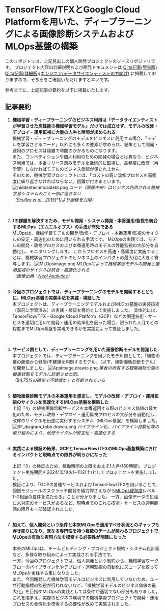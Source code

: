 # TensorFlow/TFXとGoogle Cloud Platformを用いた、ディープラーニングによる画像診断システムおよびMLOps基盤の構築
このリポジトリは、上記見出しの個人開発プロジェクトのソースリポジトリです。
プロジェクト内容の詳細説明および開発ドキュメントは
[Qiita記事(簡易版)](https://qiita.com/bipodboqid/private/10b9ad6173f7a16b9998)
[Qiita記事(詳細版)(エンジニア/データサイエンティストの方向け)](https://qiita.com/bipodboqid/private/195aff28a4ded12ccf51)
に掲載しておりますので、そちらをご確認いただけますと幸いです。

参考までに、上記記事の要約を以下に掲載いたします。

## 記事要約
1. **機械学習・ディープラーニングのビジネス利用は「データサイエンティストが学習させた高性能の機械学習モデル」だけでは成立せず、モデルの改修・デプロイ・運用監視に大量の人手と時間が求められる**<br>
機械学習・ディープラーニングのモデルをビジネスに利用する場合、「モデルを学習させるコード」以外にも多くの要素が求められ、結果として開発・運用のプロセスは複雑で時間のかかるものになります。<br>また、コンペティションや個人利用のための開発の場合とは異なり、ビジネス利用では、本番リリース済みモデルを継続的に監視し、高頻度に改修（再学習）しなければモデルのビジネス価値が保たれません。<br>そのため、機械学習プロジェクトには、「コストの高い改修プロセスを高頻度に繰り返さなければならない」困難が付きまといます。
![hiddentechnicaldebt.png](https://qiita-image-store.s3.ap-northeast-1.amazonaws.com/0/2960191/3349cc82-8395-8094-dc49-8a2f47868cf6.png "hiddentechnicaldebt")
*コード（画像中央）はビジネス利用される機械学習システムのごく一部に過ぎない<br>（[Sculley et al., 2015](https://proceedings.neurips.cc/paper_files/paper/2015/file/86df7dcfd896fcaf2674f757a2463eba-Paper.pdf "a")[^1]より画像を引用）*<br><br><br>

2. **1の課題を解決するため、モデル開発・システム開発・本番運用/監視を統合するMLOps（エムエルオプス）の手法が有効である**<br>
MLOpsは、機械学習モデルの開発/改修・デプロイ・本番運用/監視のサイクルの安定・高速化のために用いられる手法です。
MLOpsの実践では、モデルの開発・改修プロセスおよび本番運用時のモデルの性能監視の大部分を自動化し、モニタリングします。
これらプロセスを高速・高頻度に実施することは、機械学習プロジェクトのビジネス上のインパクトの最大化に大きく寄与します。
![MLOpsimage.png](https://qiita-image-store.s3.ap-northeast-1.amazonaws.com/0/2960191/00dccd0c-2a92-55a8-5740-6cd3f8bb3a8d.png)
*MLOpsによって機械学習モデルの開発と運用監視のサイクルは統合・高速化される<br>（画像出典：[Neal Analytics](https://www.linkedin.com/pulse/what-mlops-edwin-webster/)）* 
<br><br>

3. **今回のプロジェクトでは、ディープラーニングのモデルを開発するとともに、MLOps基盤の実装手法を実践・検証した**<br>
本プロジェクトは、ディープラーニングモデルおよびMLOps基盤の実装技術（事前に学習済み）の実践・検証を目的として実施しました。
具体的には、TensorFlow/TFX・Google Cloud Platform（GCP）などの関連技術・サービスを適切に用いて開発・運用の効率化を図った場合、限られた人月でどの程度までMLOps基盤を実現できるかを実践によって検証しました。<br><br><br>
4. **サービス例として、ディープラーニングを用いた画像診断モデルを開発した**<br>
本プロジェクトでは、ディープラーニングを用いたモデル例として、「植物の葉の画像から健康/不健康を判別するモデル」（以下、植物画像診断モデル）を開発しました。
![AppImage.drawio.png](https://qiita-image-store.s3.ap-northeast-1.amazonaws.com/0/2960191/27b07f95-21cd-c741-e44d-49ec0c43fc23.png)
*筆者の所有する観葉植物の葉の健康状態をモデルに診断させた例。<br>「94.75%の確率で不健康だ」と診断されている*
<br><br>
5. **植物画像診断モデルの本番運用を想定し、モデルの改修・デプロイ・運用監視のサイクルを高速化するMLOps基盤を構築した**<br>
上記「4」の植物画像診断サービスを本番運用する際のビジネス価値の最大化のため、モデル改修・デプロイ・運用監視プロセスの大部分を自動化し、改修のサイクルを迅速に実行するシステム（MLOps基盤）を構築しました。
![BF_diagram_tobe.drawio.png](https://qiita-image-store.s3.ap-northeast-1.amazonaws.com/0/2960191/095c534a-aa5e-25b5-7e4e-9bce5d30fbef.png)
*パイプライン化、パイプライン自動化等の取り組みにより、改修サイクルが安定化・高速化する*
<br><br>
6. **実践による検証の結果、GCPとTensorFlow/TFXのMLOps基盤構築におけるインパクトと現時点での限界が明らかになった**<br><br>上記「3」の検証のため、稼働時間の上限をおよそ1人月(160時間)、プロジェクト実施期間を2024/10/1(火)~11/2(土)としてプロジェクトを実施しました。<br>検証により、「GCPの各種サービスおよびTensorFlow/TFXを用いることで、個別モジュールのスクラッチ開発を極力押さえながら[MLOps成熟度](https://cloud.google.com/architecture/mlops-continuous-delivery-and-automation-pipelines-in-machine-learning)レベル1~2相当の要件を満たせる」ことが分かりました。
一方、画像データの処理に未対応のサービスがあるなど、現時点でのこれら技術・サービスの適用範囲の限界も一部確認されました。
<br><br>
7. **加えて、個人開発という条件と本来MLOpsを適用すべき状況とのギャップも浮き彫りになり、異なる専門性を持つ複数のチームが関わるプロジェクトでMLOpsの有効な実現方法を模索する必要性が明確になった**<br><br>本来のMLOpsは、チームビルディング・プロジェクト規約・システム化計画など、多様な取り組みによって実践される手法です。<br>一方、今回のプロジェクトでは、個人開発という制約から、機械学習ワークフローのパイプライン化やデプロイ・運用監視の自動化にスコープを絞ってMLOpsを実践する事になりました。<br>また、今回開発した機械学習モデルはビジネスに利用していないため、ユーザ行動指標の監視が行われないなど、「機械学習モデルのビジネス価値の最大化」を目指すMLOpsの実践としては条件が適切でない部分もありました。<br>これを踏まえ、実際のビジネス環境での機械学習プロジェクトで開発・運用プロセスの合理化を模索する必要性が改めて実感されました。